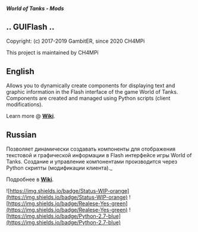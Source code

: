 ##### World of Tanks - Mods

## .. GUIFlash ..

Copyright: (c) 2017-2019 GambitER, since 2020 CH4MPi

This project is maintained by CH4MPi

## English
Allows you to dynamically create components for displaying text and graphic information in the Flash interface of the game World of Tanks. Components are created and managed using Python scripts (client modifications).

Learn more @ [**Wiki**](https://github.com/CH4MPi/GUIFlash/wiki).

## Russian
Позволяет динамически создавать компоненты для отображения текстовой и графической информации в Flash интерфейсе игры World of Tanks. Создание и управление компонентами производится через Python скрипты (модификации клиента)._

Подробнее в [**Wiki**](https://github.com/GambitER/GUIFlash/wiki).


![https://img.shields.io/badge/Status-WIP-orange](https://img.shields.io/badge/Status-WIP-orange) ![https://img.shields.io/badge/Realese-Yes-green](https://img.shields.io/badge/Realese-Yes-green) ![https://img.shields.io/badge/Python-2.7-blue](https://img.shields.io/badge/Python-2.7-blue)
